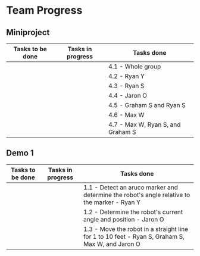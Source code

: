 # Team Progress
## Miniproject
|Tasks to be done|Tasks in progress | Tasks done|
|---|---|---|
|||4.1 - Whole group|
|||4.2 - Ryan Y|
|||4.3 - Ryan S|
|||4.4 - Jaron O|
|||4.5 - Graham S and Ryan S|
|||4.6 - Max W|
|||4.7 - Max W, Ryan S, and Graham S|
## Demo 1
|Tasks to be done|Tasks in progress | Tasks done|
|---|---|---|
|||1.1 - Detect an aruco marker and determine the robot's angle relative to the marker - Ryan Y|
|||1.2 - Determine the robot's current angle and position - Jaron O|
|||1.3 - Move the robot in a straight line for 1 to 10 feet - Ryan S, Graham S, Max W, and Jaron O|
